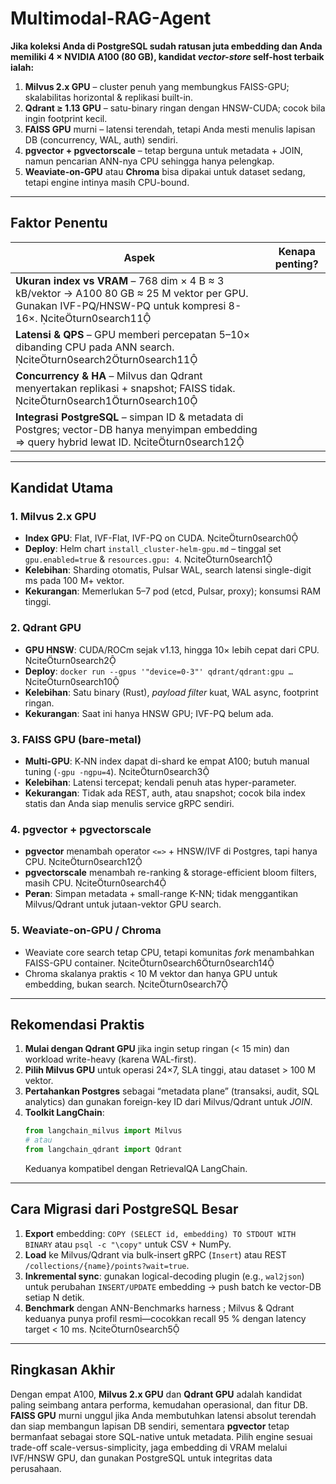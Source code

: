 # Multimodal-RAG-Agent

**Jika koleksi Anda di PostgreSQL sudah ratusan juta embedding dan Anda memiliki 4 × NVIDIA A100 (80 GB), kandidat _vector-store_ self-host terbaik ialah:**

1. **Milvus 2.x GPU** – cluster penuh yang membungkus FAISS-GPU; skalabilitas horizontal & replikasi built-in.  
2. **Qdrant ≥ 1.13 GPU** – satu-binary ringan dengan HNSW-CUDA; cocok bila ingin footprint kecil.  
3. **FAISS GPU** murni – latensi terendah, tetapi Anda mesti menulis lapisan DB (concurrency, WAL, auth) sendiri.  
4. **pgvector + pgvectorscale** – tetap berguna untuk metadata + JOIN, namun pencarian ANN-nya CPU sehingga hanya pelengkap.  
5. **Weaviate-on-GPU** atau **Chroma** bisa dipakai untuk dataset sedang, tetapi engine intinya masih CPU-bound.

---

## Faktor Penentu

| Aspek | Kenapa penting? |
|-------|-----------------|
| **Ukuran index vs VRAM** – 768 dim × 4 B ≈ 3 kB/vektor → A100 80 GB ≈ 25 M vektor per GPU. Gunakan IVF-PQ/HNSW-PQ untuk kompresi 8-16×. citeturn0search11 |
| **Latensi & QPS** – GPU memberi percepatan 5–10× dibanding CPU pada ANN search. citeturn0search2turn0search11 |
| **Concurrency & HA** – Milvus dan Qdrant menyertakan replikasi + snapshot; FAISS tidak. citeturn0search1turn0search10 |
| **Integrasi PostgreSQL** – simpan ID & metadata di Postgres; vector-DB hanya menyimpan embedding ⇒ query hybrid lewat ID. citeturn0search12 |

---

## Kandidat Utama

### 1. Milvus 2.x GPU  
* **Index GPU**: Flat, IVF-Flat, IVF-PQ on CUDA. citeturn0search0  
* **Deploy**: Helm chart `install_cluster-helm-gpu.md` – tinggal set `gpu.enabled=true` & `resources.gpu: 4`. citeturn0search1  
* **Kelebihan**: Sharding otomatis, Pulsar WAL, search latensi single-digit ms pada 100 M+ vektor.  
* **Kekurangan**: Memerlukan 5–7 pod (etcd, Pulsar, proxy); konsumsi RAM tinggi.

### 2. Qdrant GPU  
* **GPU HNSW**: CUDA/ROCm sejak v1.13, hingga 10× lebih cepat dari CPU. citeturn0search2  
* **Deploy**: `docker run --gpus '"device=0-3"' qdrant/qdrant:gpu …` citeturn0search10  
* **Kelebihan**: Satu binary (Rust), _payload filter_ kuat, WAL async, footprint ringan.  
* **Kekurangan**: Saat ini hanya HNSW GPU; IVF-PQ belum ada.

### 3. FAISS GPU (bare-metal)  
* **Multi-GPU**: K‐NN index dapat di-shard ke empat A100; butuh manual tuning (`-gpu -ngpu=4`). citeturn0search3  
* **Kelebihan**: Latensi tercepat; kendali penuh atas hyper-parameter.  
* **Kekurangan**: Tidak ada REST, auth, atau snapshot; cocok bila index statis dan Anda siap menulis service gRPC sendiri.

### 4. pgvector + pgvectorscale  
* **pgvector** menambah operator `<=>` + HNSW/IVF di Postgres, tapi hanya CPU. citeturn0search12  
* **pgvectorscale** menambah re-ranking & storage-efficient bloom filters, masih CPU. citeturn0search4  
* **Peran**: Simpan metadata + small-range K-NN; tidak menggantikan Milvus/Qdrant untuk jutaan-vektor GPU search.

### 5. Weaviate-on-GPU / Chroma  
* Weaviate core search tetap CPU, tetapi komunitas _fork_ menambahkan FAISS-GPU container. citeturn0search6turn0search14  
* Chroma skalanya praktis < 10 M vektor dan hanya GPU untuk embedding, bukan search. citeturn0search7  

---

## Rekomendasi Praktis

1. **Mulai dengan Qdrant GPU** jika ingin setup ringan (< 15 min) dan workload write-heavy (karena WAL-first).  
2. **Pilih Milvus GPU** untuk operasi 24×7, SLA tinggi, atau dataset > 100 M vektor.  
3. **Pertahankan Postgres** sebagai “metadata plane” (transaksi, audit, SQL analytics) dan gunakan foreign-key ID dari Milvus/Qdrant untuk _JOIN_.  
4. **Toolkit LangChain**:  
   ```python
   from langchain_milvus import Milvus
   # atau
   from langchain_qdrant import Qdrant
   ```  
   Keduanya kompatibel dengan RetrievalQA LangChain.

---

## Cara Migrasi dari PostgreSQL Besar

1. **Export** embedding: `COPY (SELECT id, embedding) TO STDOUT WITH BINARY` atau `psql -c "\copy"` untuk CSV + NumPy.  
2. **Load** ke Milvus/Qdrant via bulk-insert gRPC (`Insert`) atau REST `/collections/{name}/points?wait=true`.  
3. **Inkremental sync**: gunakan logical-decoding plugin (e.g., `wal2json`) untuk perubahan `INSERT/UPDATE` embedding → push batch ke vector-DB setiap N detik.  
4. **Benchmark** dengan ANN-Benchmarks harness ; Milvus & Qdrant keduanya punya profil resmi—cocokkan recall 95 % dengan latency target < 10 ms. citeturn0search5

---

## Ringkasan Akhir  
Dengan empat A100, **Milvus 2.x GPU** dan **Qdrant GPU** adalah kandidat paling seimbang antara performa, kemudahan operasional, dan fitur DB. **FAISS GPU** murni unggul jika Anda membutuhkan latensi absolut terendah dan siap membangun lapisan DB sendiri, sementara **pgvector** tetap bermanfaat sebagai store SQL-native untuk metadata. Pilih engine sesuai trade-off scale-versus-simplicity, jaga embedding di VRAM melalui IVF/HNSW GPU, dan gunakan PostgreSQL untuk integritas data perusahaan.
